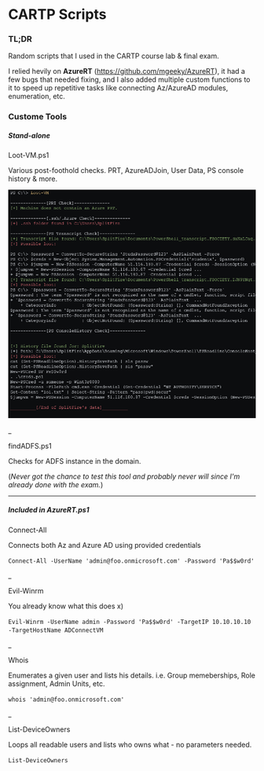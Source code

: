 # CARTP Scripts

### TL;DR
Random scripts that I used in the CARTP course lab & final exam.

I relied hevily on **AzureRT** (https://github.com/mgeeky/AzureRT), it had a few bugs that needed fixing, and I also added multiple custom functions to it to speed up repetitive tasks like connecting Az/AzureAD modules, enumeration, etc.


### Custome Tools
##### Stand-alone
Loot-VM.ps1

Various post-foothold checks. PRT, AzureADJoin, User Data, PS console history & more.

![Alt text](https://raw.githubusercontent.com/init5-SF/CARTP-Scripts/main/image.png)

_

findADFS.ps1

Checks for ADFS instance in the domain.

(*Never got the chance to test this tool and probably never will since I'm already done with the exam.*)

---

##### Included in AzureRT.ps1
Connect-All

Connects both Az and Azure AD using provided credentials

`Connect-All -UserName 'admin@foo.onmicrosoft.com' -Password 'Pa$$w0rd'`

_

Evil-Winrm

You already know what this does x)

`Evil-Winrm -UserName admin -Password 'Pa$$w0rd' -TargetIP 10.10.10.10 -TargetHostName ADConnectVM`

_

Whois

Enumerates a given user and lists his details. i.e. Group memeberships, Role assignment, Admin Units, etc.

`whois 'admin@foo.onmicrosoft.com'`

_

List-DeviceOwners

Loops all readable users and lists who owns what - no parameters needed.

`List-DeviceOwners`

</eof>
